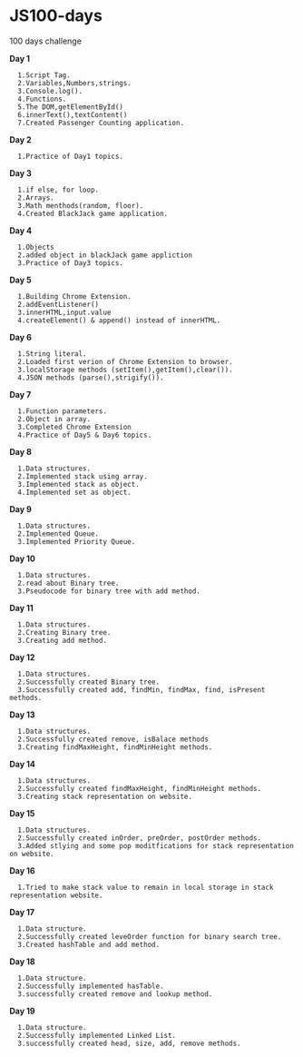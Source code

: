 # JS100-days
100 days challenge 

**Day 1**<br>
      
      1.Script Tag.
      2.Variables,Numbers,strings.
      3.Console.log().
      4.Functions.
      5.The DOM,getElementById()
      6.innerText(),textContent()
      7.Created Passenger Counting application.
 
**Day 2**<br>
      
      1.Practice of Day1 topics.
    
**Day 3**<br>
      
      1.if else, for loop.
      2.Arrays.
      3.Math menthods(random, floor).
      4.Created BlackJack game application.
      
 **Day 4**<br>
      
      1.Objects
      2.added object in blackJack game appliction
      3.Practice of Day3 topics.
      
**Day 5**<br>
      
      1.Building Chrome Extension.
      2.addEventListener() 
      3.innerHTML,input.value
      4.createElement() & append() instead of innerHTML.
      
**Day 6**<br>
      
      1.String literal.
      2.Loaded first verion of Chrome Extension to browser.
      3.localStorage methods (setItem(),getItem(),clear()).
      4.JSON methods (parse(),strigify()).
      
**Day 7**<br>
      
      1.Function parameters.
      2.Object in array.
      3.Completed Chrome Extension
      4.Practice of Day5 & Day6 topics.
      
**Day 8**<br>
      
      1.Data structures. 
      2.Implemented stack using array.
      3.Implemented stack as object.
      4.Implemented set as object.
      
**Day 9**<br>
      
      1.Data structures. 
      2.Implemented Queue.
      3.Implemented Priority Queue.
      
**Day 10**<br>
      
      1.Data structures. 
      2.read about Binary tree.
      3.Pseudocode for binary tree with add method.
      
**Day 11**<br>
      
      1.Data structures. 
      2.Creating Binary tree.
      3.Creating add method.
      
**Day 12**<br>
      
      1.Data structures. 
      2.Successfully created Binary tree.
      3.Successfully created add, findMin, findMax, find, isPresent methods.
      
**Day 13**<br>
      
      1.Data structures. 
      2.Successfully created remove, isBalace methods
      3.Creating findMaxHeight, findMinHeight methods.
      
**Day 14**<br>
      
      1.Data structures. 
      2.Successfully created findMaxHeight, findMinHeight methods.
      3.Creating stack representation on website.
      
**Day 15**<br>
      
      1.Data structures. 
      2.Successfully created inOrder, preOrder, postOrder methods.
      3.Added stlying and some pop moditfications for stack representation on website.
      
**Day 16**<br>
      
      1.Tried to make stack value to remain in local storage in stack representation website.
      
**Day 17**<br>
      
      1.Data structure.
      2.Successfully created leveOrder function for binary search tree.
      3.Created hashTable and add method.
      
**Day 18**<br>
      
      1.Data structure.
      2.Successfully implemented hasTable.
      3.successfully created remove and lookup method.
      
**Day 19**<br>
      
      1.Data structure.
      2.Successfully implemented Linked List.
      3.successfully created head, size, add, remove methods.




